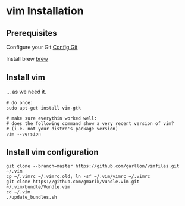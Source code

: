 vim Installation
==
Prerequisites 
---

Configure your Git
[Config Git](https://git-scm.com/book/tr/v2/Customizing-Git-Git-Configuration)

Install brew
[brew](http://brew.sh/)

Install vim
---
... as we need it.

```
# do once:
sudo apt-get install vim-gtk

# make sure everythin worked well:
# does the following command show a very recent version of vim?
# (i.e. not your distro's package version)
vim --version
```

Install vim configuration
---

```
git clone --branch=master https://github.com/garllon/vimfiles.git ~/.vim
cp ~/.vimrc ~/.vimrc.old; ln -sf ~/.vim/vimrc ~/.vimrc
git clone https://github.com/gmarik/Vundle.vim.git ~/.vim/bundle/Vundle.vim
cd ~/.vim
./update_bundles.sh
```
